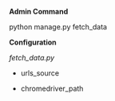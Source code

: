 **Admin Command**

python manage.py fetch_data



**Configuration**

*fetch_data.py*

- urls_source

- chromedriver_path
